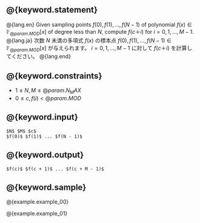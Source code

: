 ## @{keyword.statement}

@{lang.en}
Given sampling points $f(0), f(1), \ldots , f(N - 1)$ of polynomial $f(x) \in \mathbb{F}_{@{param.MOD}}[x]$ of degree less than $N$, compute $f(c ＋ i)$ for $i = 0, 1, \ldots , M - 1$.
@{lang.ja}
次数 $N$ 未満の多項式 $f(x)$ の標本点 $f(0), f(1), \ldots , f(N - 1) \in \mathbb{F}_{@{param.MOD}}[x]$ が与えられます。
$i = 0, 1, \ldots , M - 1$ に対して $f(c ＋ i)$ を計算してください。
@{lang.end}

## @{keyword.constraints}

- $1 \leq N,M \leq @{param.N_MAX}$
- $0 \leq c, f(i) < @{param.MOD}$

## @{keyword.input}

```
$N$ $M$ $c$
$f(0)$ $f(1)$ ... $f(N - 1)$
```

## @{keyword.output}

```
$f(c)$ $f(c + 1)$ ... $f(c + M - 1)$
```

## @{keyword.sample}

@{example.example_00}

@{example.example_01}